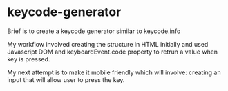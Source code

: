 # keycode-generator
Brief is to create a keycode generator similar to keycode.info

My workflow involved creating the structure in HTML initially and
used Javascript DOM and keyboardEvent.code property to retrun a value when key is pressed.

My next attempt is to make it mobile friendly which will involve:
creating an input that will allow user to press the key.
